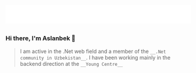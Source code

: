 <h1 align="center">
  <img src="https://github.com/AslanbekHasanov/AslanbekHasanov/blob/main/name.svg" />
</h1>

### Hi there, I'm Aslanbek 👋

>I am active in the .Net web field and a member of the `__.Net community in Uzbekistan__`. I have been working mainly in the backend direction at the `__Young Centre__`
<br/>
</br>

